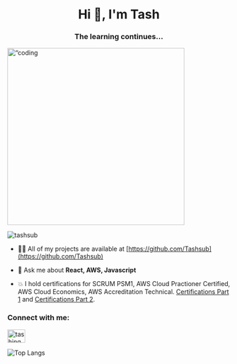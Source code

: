 <h1 align="center">Hi 👋, I'm Tash</h1>
<h3 align="center">The learning continues...</h3>
<img src="https://cdn.dribbble.com/users/1019864/screenshots/3079099/codeloop.gif" alt=“coding width=“400” height="400">

<p align="left"> <img src="https://komarev.com/ghpvc/?username=tashsub&label=Profile%20views&color=0e75b6&style=flat" alt="tashsub" /> </p>

- 👨‍💻 All of my projects are available at [https://github.com/Tashsub](https://github.com/Tashsub)

- 💬 Ask me about **React, AWS, Javascript**

- 💥 I hold certifications for SCRUM PSM1, AWS Cloud Practioner Certified, AWS Cloud Economics, AWS Accreditation Technical.  [Certifications Part 1](https://www.credly.com/users/tashinga-musanhu/badges) and  [Certifications Part 2](https://www.credly.com/users/tashinga-musanhu.87b61dd7).

<h3 align="left">Connect with me:</h3>
<p align="left">
<a href="https://www.linkedin.com/in/tashinga-musanhu/" target="blank"><img align="center" src="https://raw.githubusercontent.com/rahuldkjain/github-profile-readme-generator/master/src/images/icons/Social/linked-in-alt.svg" alt="tashinga musanhu" height="30" width="40" /></a>
</p>

![Top Langs](https://github-readme-stats.vercel.app/api/top-langs/?username=tashsub&hide_progress=true)
